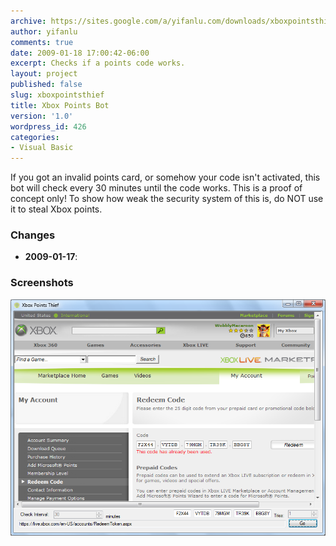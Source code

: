 ```yaml
---
archive: https://sites.google.com/a/yifanlu.com/downloads/xboxpointsthief.zip
author: yifanlu
comments: true
date: 2009-01-18 17:00:42-06:00
excerpt: Checks if a points code works.
layout: project
published: false
slug: xboxpointsthief
title: Xbox Points Bot
version: '1.0'
wordpress_id: 426
categories:
- Visual Basic
---
```


If you got an invalid points card, or somehow your code isn't activated, this bot will check every 30 minutes until the code works. This is a proof of concept only! To show how weak the security system of this is, do NOT use it to steal Xbox points.

### Changes

* **2009-01-17**: 

### Screenshots

![Screen 0](/images/2012/01/xboxpointsthief_screen.png)

